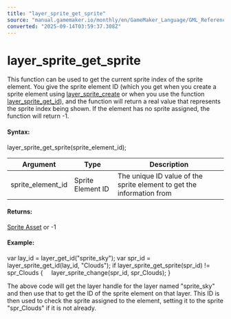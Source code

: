 ```yaml
---
title: "layer_sprite_get_sprite"
source: "manual.gamemaker.io/monthly/en/GameMaker_Language/GML_Reference/Asset_Management/Rooms/Sprite_Layers/layer_sprite_get_sprite.htm"
converted: "2025-09-14T03:59:37.308Z"
---
```


# layer\_sprite\_get\_sprite

This function can be used to get the current sprite index of the sprite element. You give the sprite element ID (which you get when you create a sprite element using [layer\_sprite\_create](layer_sprite_create.md) or when you use the function [layer\_sprite\_get\_id](layer_sprite_get_id.md)), and the function will return a real value that represents the sprite index being shown. If the element has no sprite assigned, the function will return -1.

#### Syntax:

layer\_sprite\_get\_sprite(sprite\_element\_id);

| Argument | Type | Description |
| --- | --- | --- |
| sprite_element_id | Sprite Element ID | The unique ID value of the sprite element to get the information from |

#### Returns:

[Sprite Asset](../../../../../../../../The_Asset_Editors/Sprites.md) or -1

#### Example:

var lay\_id = layer\_get\_id("sprite\_sky");
var spr\_id = layer\_sprite\_get\_id(lay\_id, "Clouds");
if layer\_sprite\_get\_sprite(spr\_id) != spr\_Clouds
{
    layer\_sprite\_change(spr\_id, spr\_Clouds);
}

The above code will get the layer handle for the layer named "sprite\_sky" and then use that to get the ID of the sprite element on that layer. This ID is then used to check the sprite assigned to the element, setting it to the sprite "spr\_Clouds" if it is not already.